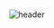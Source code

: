 ###
![header](https://capsule-render.vercel.app/api?type=venom&height=300&color=gradient&text=Pasindu%20Lanka&reversal=false&textBg=false)
###
